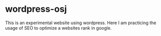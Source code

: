 # wordpress-osj
This is an experimental website using wordpress. Here I am practicing the usage of SEO to optimize a websites rank in google. 
